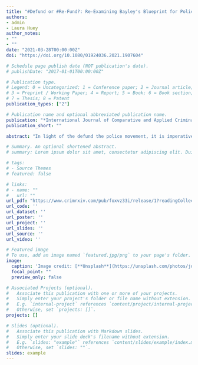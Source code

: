 ```yaml
---
title: "#Defund or #Re-Fund?: Re-Examining Bayley's Blueprint for Police Reform"
authors:
- admin
- Laura Huey
author_notes:
- ""
- ""
date: "2021-03-28T00:00:00Z"
doi: "https://doi.org/10.1080/01924036.2021.1907604"

# Schedule page publish date (NOT publication's date).
# publishDate: "2017-01-01T00:00:00Z"

# Publication type.
# Legend: 0 = Uncategorized; 1 = Conference paper; 2 = Journal article;
# 3 = Preprint / Working Paper; 4 = Report; 5 = Book; 6 = Book section;
# 7 = Thesis; 8 = Patent
publication_types: ["2"]

# Publication name and optional abbreviated publication name.
publication: "*International Journal of Comparative and Applied Criminal Justice, 45*(3), 269-284"
publication_short: ""

abstract: "In light of the defund the police movement, it is imperative we consider what police reform could and potentially should look like. Some, for example, have called for a reduced police footprint in marginalized communities through reallocating police funding toward preventative services for a myriad of social issues. However, drawing on Bayley’s (1994) Police for the Future, we show that a dilemma arises with respect to police involvement in these issues: the police cannot be solely relied upon to address all social issues, but they cannot be fully absolved of the responsibility either. As such, further drawing on Bayley’s (1994) thoughts for police reform, we instead argue for the adoption of evidence-based policing as a more fruitful driver of meaningful, long-term police reform as it not only enables the police to identify practices that are effective or even harmful, but it also can be used as means for police accountability."

# Summary. An optional shortened abstract.
# summary: Lorem ipsum dolor sit amet, consectetur adipiscing elit. Duis posuere tellus ac convallis placerat. Proin tincidunt magna sed ex sollicitudin condimentum.

# tags:
# - Source Themes
# featured: false

# links:
# - name: ""
#   url: ""
url_pdf: "https://www.crimrxiv.com/pub/foxvz33i/release/1?readingCollection=fb44d3fb" 
url_code: ''
url_dataset: ''
url_poster: ''
url_project: ''
url_slides: ''
url_source: ''
url_video: ''

# Featured image
# To use, add an image named `featured.jpg/png` to your page's folder. 
image:
  caption: 'Image credit: [**Unsplash**](https://unsplash.com/photos/jdD8gXaTZsc)'
  focal_point: ""
  preview_only: false

# Associated Projects (optional).
#   Associate this publication with one or more of your projects.
#   Simply enter your project's folder or file name without extension.
#   E.g. `internal-project` references `content/project/internal-project/index.md`.
#   Otherwise, set `projects: []`.
projects: []

# Slides (optional).
#   Associate this publication with Markdown slides.
#   Simply enter your slide deck's filename without extension.
#   E.g. `slides: "example"` references `content/slides/example/index.md`.
#   Otherwise, set `slides: ""`.
slides: example
---
```

